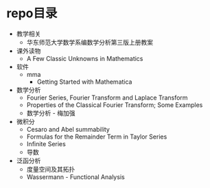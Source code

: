 # repo目录

- 教学相关
  - 华东师范大学数学系编数学分析第三版上册教案
- 课外读物
  - A Few Classic Unknowns in Mathematics
- 软件
  - mma
    - Getting Started with Mathematica
- 数学分析
  - Fourier Series, Fourier Transform and Laplace Transform
  - Properties of the Classical Fourier Transform; Some Examples
  - 数学分析 - 梅加强
- 微积分
  - Cesaro and Abel summability
  - Formulas for the Remainder Term in Taylor Series
  - Infinite Series
  - 导数
- 泛函分析
  - 度量空间及其拓扑
  - Wassermann - Functional Analysis